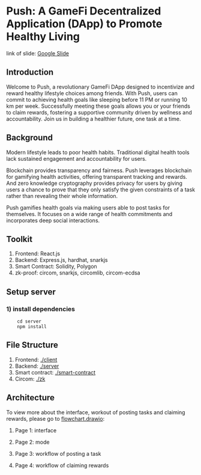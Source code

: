 # Push: A GameFi Decentralized Application (DApp) to Promote Healthy Living

link of slide: [Google Slide](https://docs.google.com/presentation/d/1D3DmxGzffLqrfuHk9dP5tvWJpdKCDeVKtFpq091qI2I/edit?usp=sharing)

## Introduction

Welcome to Push, a revolutionary GameFi DApp designed to incentivize and reward healthy lifestyle choices among friends. With Push, users can commit to achieving health goals like sleeping before 11 PM or running 10 km per week. Successfully meeting these goals allows you or your friends to claim rewards, fostering a supportive community driven by wellness and accountability. Join us in building a healthier future, one task at a time.

## Background

Modern lifestyle leads to poor health habits. Traditional digital health tools lack sustained engagement and accountability for users.

Blockchain provides transparency and fairness. Push leverages blockchain for gamifying health activities, offering transparent tracking and rewards. And zero knowledge cryptography provides privacy for users by giving users a chance to prove that they only satisfy the given constraints of a task rather than revealing their whole information.

Push gamifies health goals via making users able to post tasks for themselves. It focuses on a wide range of health commitments and incorporates deep social interactions.

## Toolkit

1. Frontend: React.js
2. Backend: Express.js, hardhat, snarkjs
3. Smart Contract: Solidity, Polygon
4. zk-proof: circom, snarkjs, circomlib, circom-ecdsa

## Setup server

### 1) install dependencies

```(shell)
    cd server
    npm install
```

## File Structure

1. Frontend: [./client](./client)
2. Backend: [./server](./server)
3. Smart contract: [./smart-contract](./smart-contract)
4. Circom: [./zk](./zk)

## Architecture

To view more about the interface, workout of posting tasks and claiming rewards, please go to [flowchart.drawio](./server/flowchart.drawio):

1. Page 1: interface

2. Page 2: mode

3. Page 3: workflow of posting a task

4. Page 4: workflow of claiming rewards

